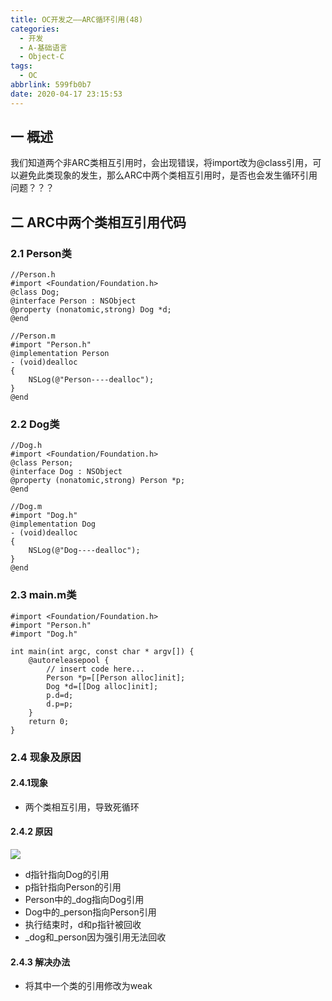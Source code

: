 ```yaml
---
title: OC开发之——ARC循环引用(48)
categories:
  - 开发
  - A-基础语言
  - Object-C
tags:
  - OC
abbrlink: 599fb0b7
date: 2020-04-17 23:15:53
---
```

## 一 概述

我们知道两个非ARC类相互引用时，会出现错误，将import改为@class引用，可以避免此类现象的发生，那么ARC中两个类相互引用时，是否也会发生循环引用问题？？？

<!--more-->

## 二 ARC中两个类相互引用代码

### 2.1 Person类

```
//Person.h
#import <Foundation/Foundation.h>
@class Dog;
@interface Person : NSObject
@property (nonatomic,strong) Dog *d;
@end

//Person.m
#import "Person.h"
@implementation Person
- (void)dealloc
{
    NSLog(@"Person----dealloc");
}
@end
```
### 2.2 Dog类

```
//Dog.h
#import <Foundation/Foundation.h>
@class Person;
@interface Dog : NSObject
@property (nonatomic,strong) Person *p;
@end

//Dog.m
#import "Dog.h"
@implementation Dog
- (void)dealloc
{
    NSLog(@"Dog----dealloc");
}
@end
```

### 2.3 main.m类

```
#import <Foundation/Foundation.h>
#import "Person.h"
#import "Dog.h"

int main(int argc, const char * argv[]) {
    @autoreleasepool {
        // insert code here...
        Person *p=[[Person alloc]init];
        Dog *d=[[Dog alloc]init];
        p.d=d;
        d.p=p;    
    }
    return 0;
}
```

### 2.4 现象及原因

####  2.4.1现象
* 两个类相互引用，导致死循环

#### 2.4.2 原因

![][1]

* d指针指向Dog的引用
* p指针指向Person的引用
* Person中的_dog指向Dog引用
* Dog中的_person指向Person引用
* 执行结束时，d和p指针被回收
* \_dog和\_person因为强引用无法回收

#### 2.4.3 解决办法
* 将其中一个类的引用修改为weak



[1]:https://raw.githubusercontent.com/PGzxc/CDN/master/blog-image/oc-arc-strong-weak-use.png